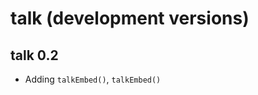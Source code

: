 # talk (development versions)

<!-- README.md is generated from README.Rmd. Please edit that file -->

## talk 0.2
- Adding `talkEmbed()`, `talkEmbed()`




